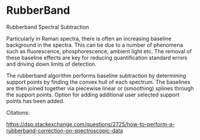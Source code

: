 # RubberBand
Rubberband Spectral Subtraction 

Particularly in Raman spectra, there is often an increasing baseline background in the spectra. This can be due to a number of phenomena such as fluorescence, 
phosphorescence, ambient light etc. The removal of these baseline effects are key for reducing quantification standard errors and driving down limits of detection.

The rubberband algorithm performs baseline subtraction by determining support points by finding the convex hull of each spectrum. The baselines are then joined together via
piecewise linear or (smoothing) splines through the support points. Option for adding additional user selected support points has been added.

Citations:

https://dsp.stackexchange.com/questions/2725/how-to-perform-a-rubberband-correction-on-spectroscopic-data
